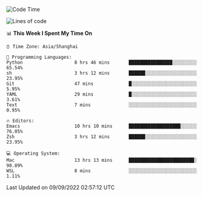 <!--START_SECTION:waka-->
![Code Time](http://img.shields.io/badge/Code%20Time-856%20hrs%209%20mins-blue)

![Lines of code](https://img.shields.io/badge/From%20Hello%20World%20I%27ve%20Written-22%20Thousand%20lines%20of%20code-blue)

📊 **This Week I Spent My Time On** 

```text
⌚︎ Time Zone: Asia/Shanghai

💬 Programming Languages: 
Python                   8 hrs 46 mins       ████████████████░░░░░░░░░   65.54% 
sh                       3 hrs 12 mins       ██████░░░░░░░░░░░░░░░░░░░   23.95% 
Git                      47 mins             █░░░░░░░░░░░░░░░░░░░░░░░░   5.95% 
YAML                     29 mins             █░░░░░░░░░░░░░░░░░░░░░░░░   3.61% 
Text                     7 mins              ░░░░░░░░░░░░░░░░░░░░░░░░░   0.95%

🔥 Editors: 
Emacs                    10 hrs 10 mins      ███████████████████░░░░░░   76.05% 
Zsh                      3 hrs 12 mins       ██████░░░░░░░░░░░░░░░░░░░   23.95%

💻 Operating System: 
Mac                      13 hrs 13 mins      ████████████████████████░   98.89% 
WSL                      8 mins              ░░░░░░░░░░░░░░░░░░░░░░░░░   1.11%

```


 Last Updated on 09/09/2022 02:57:12 UTC
<!--END_SECTION:waka-->
